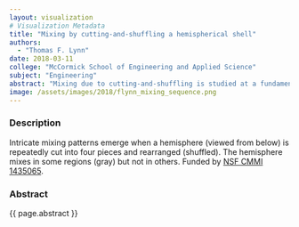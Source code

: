 ```yaml
---
layout: visualization
# Visualization Metadata
title: "Mixing by cutting-and-shuffling a hemispherical shell"
authors:
  - "Thomas F. Lynn"
date: 2018-03-11
college: "McCormick School of Engineering and Applied Science"
subject: "Engineering"
abstract: "Mixing due to cutting-and-shuffling is studied at a fundamental level using 2D mappings known as Piecewise Isometries (PWI) which can create beautiful mixing patterns. The PWI studied here splits a hemispherical shell (HS) into four curved triangular pieces that are rearranged to make a shuffled HS. Applying the PWI repeatedly (1, 20, and 20,000 times) to an initial condition (left) reveals circular regions devoid of mixing and regions that appear well-mixed (gray), the size of which determine how well the HS is mixed. PWI operations on initial conditions like those shown require highly parallel computation on a GPU to allow adequate repetition to resolve mixing patterns. The behavior of PWIs can be used to design efficient mixing systems. Funded by NSF CMMI 1435065."
image: /assets/images/2018/flynn_mixing_sequence.png
---
```

### Description
Intricate mixing patterns emerge when a hemisphere (viewed from below) is repeatedly cut into four pieces and rearranged (shuffled). The hemisphere mixes in some regions (gray) but not in others. Funded by [NSF CMMI 1435065](https://www.nsf.gov/awardsearch/showAward?AWD_ID=1435065).

### Abstract
{{ page.abstract }}

